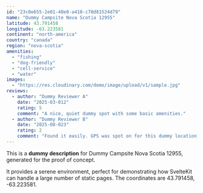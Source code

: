 ```yaml
---
id: "23c0e655-2e01-40e0-a410-c70d81524d79"
name: "Dummy Campsite Nova Scotia 12955"
latitude: 43.791458
longitude: -63.223581
continent: "north-america"
country: "canada"
region: "nova-scotia"
amenities:
  - "fishing"
  - "dog-friendly"
  - "cell-service"
  - "water"
images:
  - "https://res.cloudinary.com/demo/image/upload/v1/sample.jpg"
reviews:
  - author: "Dummy Reviewer A"
    date: "2025-03-012"
    rating: 5
    comment: "A nice, quiet dummy spot with some basic amenities."
  - author: "Dummy Reviewer B"
    date: "2025-08-023"
    rating: 2
    comment: "Found it easily. GPS was spot on for this dummy location."
---
```


This is a **dummy description** for Dummy Campsite Nova Scotia 12955, generated for the proof of concept.

It provides a serene environment, perfect for demonstrating how SvelteKit can handle a large number of static pages. The coordinates are 43.791458, -63.223581.

